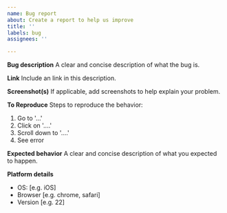 ```yaml
---
name: Bug report
about: Create a report to help us improve
title: ''
labels: bug
assignees: ''

---
```


**Bug description**
A clear and concise description of what the bug is.

**Link**
Include an link in this description.
 
**Screenshot(s)**
If applicable, add screenshots to help explain your problem.

**To Reproduce**
Steps to reproduce the behavior:
1. Go to '...'
2. Click on '....'
3. Scroll down to '....'
4. See error

**Expected behavior**
A clear and concise description of what you expected to happen.

**Platform details**
 - OS: [e.g. iOS]
 - Browser [e.g. chrome, safari]
 - Version [e.g. 22]
